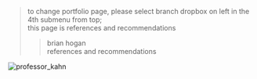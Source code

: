 > to change portfolio page, please select branch dropbox on left in the 4th submenu from top;   
> this page is references and recommendations   
>> brian hogan  
>> references and recommendations  

![professor_kahn](https://user-images.githubusercontent.com/59778456/193907743-21a4d16d-1376-44da-8154-6897bd0e6117.JPG)
